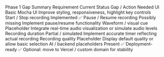 Phase 1 Gap Summary
Requirement	Current Status	Gap / Action Needed
UI	Basic Mocha UI	Improve styling, responsiveness, highlight key controls
Start / Stop recording	Implemented	✅
Pause / Resume recording	Possibly missing	Implement pause/resume functionality
Waveform / visual cue	Placeholder	Integrate real-time audio visualization or simulate audio levels
Recording duration	Partial / simulated	Implement accurate timer reflecting actual recording
Recording quality	Placeholder	Display default quality or allow basic selection
AI / backend placeholders	Present	✅
Deployment-ready	✅	Optional: move to Vercel / custom domain for stability